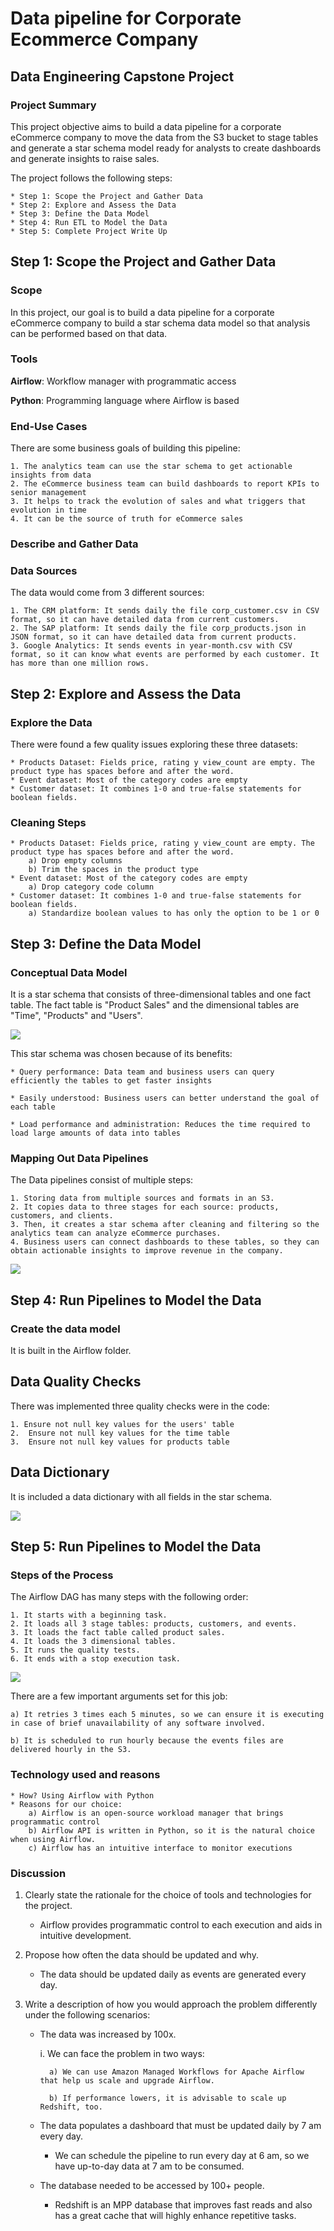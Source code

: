 # Data pipeline for Corporate Ecommerce Company

## Data Engineering Capstone Project

### Project Summary

This project objective aims to build a data pipeline for a corporate eCommerce company to move the data from the S3 bucket to stage tables and generate a star schema model ready for analysts to create dashboards and generate insights to raise sales.

The project follows the following steps:

    * Step 1: Scope the Project and Gather Data
    * Step 2: Explore and Assess the Data
    * Step 3: Define the Data Model
    * Step 4: Run ETL to Model the Data
    * Step 5: Complete Project Write Up

## Step 1: Scope the Project and Gather Data

### Scope

In this project, our goal is to build a data pipeline for a corporate eCommerce company to build a star schema data model so that analysis can be performed based on that data.

### Tools

   **Airflow**: Workflow manager with programmatic access
   
   **Python**: Programming language where Airflow is based

### End-Use Cases

There are some business goals of building this pipeline:

    1. The analytics team can use the star schema to get actionable insights from data
    2. The eCommerce business team can build dashboards to report KPIs to senior management
    3. It helps to track the evolution of sales and what triggers that evolution in time
    4. It can be the source of truth for eCommerce sales
 
### Describe and Gather Data

### Data Sources

The data would come from 3 different sources:

    1. The CRM platform: It sends daily the file corp_customer.csv in CSV format, so it can have detailed data from current customers.
    2. The SAP platform: It sends daily the file corp_products.json in JSON format, so it can have detailed data from current products.
    3. Google Analytics: It sends events in year-month.csv with CSV format, so it can know what events are performed by each customer. It has more than one million rows.
    
    
## Step 2: Explore and Assess the Data

### Explore the Data

There were found a few quality issues exploring these three datasets:

    * Products Dataset: Fields price, rating y view_count are empty. The product type has spaces before and after the word.
    * Event dataset: Most of the category codes are empty
    * Customer dataset: It combines 1-0 and true-false statements for boolean fields. 
    
### Cleaning Steps

    * Products Dataset: Fields price, rating y view_count are empty. The product type has spaces before and after the word.
        a) Drop empty columns
        b) Trim the spaces in the product type
    * Event dataset: Most of the category codes are empty
        a) Drop category code column
    * Customer dataset: It combines 1-0 and true-false statements for boolean fields. 
        a) Standardize boolean values to has only the option to be 1 or 0
        
## Step 3: Define the Data Model
### Conceptual Data Model

It is a star schema that consists of three-dimensional tables and one fact table. The fact table is "Product Sales" and the dimensional tables are "Time", "Products" and "Users". 

<img src="images/data model.png">

This star schema was chosen because of its benefits:

    * Query performance: Data team and business users can query efficiently the tables to get faster insights
    
    * Easily understood: Business users can better understand the goal of each table
    
    * Load performance and administration: Reduces the time required to load large amounts of data into tables



### Mapping Out Data Pipelines

The Data pipelines consist of multiple steps:

    1. Storing data from multiple sources and formats in an S3. 
    2. It copies data to three stages for each source: products, customers, and clients. 
    3. Then, it creates a star schema after cleaning and filtering so the analytics team can analyze eCommerce purchases. 
    4. Business users can connect dashboards to these tables, so they can obtain actionable insights to improve revenue in the company.

<img src="images/data architecture.png">


## Step 4: Run Pipelines to Model the Data

### Create the data model

It is built in the Airflow folder.

## Data Quality Checks

There was implemented three quality checks were in the code:

    1. Ensure not null key values for the users' table
    2.  Ensure not null key values for the time table
    3.  Ensure not null key values for products table
    
## Data Dictionary

It is included a data dictionary with all fields in the star schema.

<img src="images/data dictionary.png">

## Step 5: Run Pipelines to Model the Data

### Steps of the Process

The Airflow DAG has many steps with the following order:

    1. It starts with a beginning task. 
    2. It loads all 3 stage tables: products, customers, and events.
    3. It loads the fact table called product sales. 
    4. It loads the 3 dimensional tables.
    5. It runs the quality tests.
    6. It ends with a stop execution task.

<img src="images/airflow dag.png">

There are a few important arguments set for this job:

    a) It retries 3 times each 5 minutes, so we can ensure it is executing in case of brief unavailability of any software involved.
    
    b) It is scheduled to run hourly because the events files are delivered hourly in the S3.

### Technology used and reasons

    * How? Using Airflow with Python
    * Reasons for our choice:
        a) Airflow is an open-source workload manager that brings programmatic control 
        b) Airflow API is written in Python, so it is the natural choice when using Airflow.
        c) Airflow has an intuitive interface to monitor executions

### Discussion

1. Clearly state the rationale for the choice of tools and technologies for the project.

    * Airflow provides programmatic control to each execution and aids in intuitive development.
    

2. Propose how often the data should be updated and why.

    * The data should be updated daily as events are generated every day.
    

3. Write a description of how you would approach the problem differently under the following scenarios:

    - The data was increased by 100x.

        i. We can face the problem in two ways:

            a) We can use Amazon Managed Workflows for Apache Airflow that help us scale and upgrade Airflow.

            b) If performance lowers, it is advisable to scale up Redshift, too.


    - The data populates a dashboard that must be updated daily by 7 am every day.

        * We can schedule the pipeline to run every day at 6 am, so we have up-to-day data at 7 am to be consumed.


    - The database needed to be accessed by 100+ people.

        * Redshift is an MPP database that improves fast reads and also has a great cache that will highly enhance repetitive tasks.
